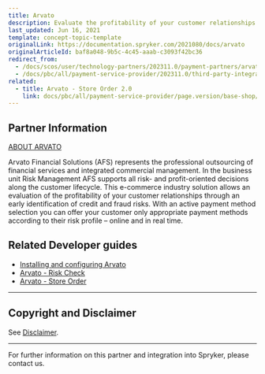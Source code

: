 ```yaml
---
title: Arvato
description: Evaluate the profitability of your customer relationships through early identification of credit and fraud risks by integrating the Arvato module into the Spryker Commerce OS.
last_updated: Jun 16, 2021
template: concept-topic-template
originalLink: https://documentation.spryker.com/2021080/docs/arvato
originalArticleId: baf8a048-9b5c-4c45-aaab-c3093f42bc36
redirect_from:
  - /docs/scos/user/technology-partners/202311.0/payment-partners/arvato.html
  - /docs/pbc/all/payment-service-provider/202311.0/third-party-integrations/arvato/arvato.html
related:
  - title: Arvato - Store Order 2.0
    link: docs/pbc/all/payment-service-provider/page.version/base-shop/third-party-integrations/arvato/arvato-store-order.html
---
```


## Partner Information

[ABOUT ARVATO](https://finance.arvato.com//de.html)

 Arvato Financial Solutions (AFS) represents the professional outsourcing of financial services and integrated commercial management. In the business unit Risk Management AFS supports all risk- and profit-oriented decisions along the customer lifecycle. This e-commerce industry solution allows an evaluation of the profitability of your customer relationships through an early identification of credit and fraud risks. With an active payment method selection you can offer your customer only appropriate payment methods according to their risk profile – online and in real time.

 ## Related Developer guides

 * [Installing and configuring Arvato](/docs/pbc/all/payment-service-provider/{{page.version}}/base-shop/third-party-integrations/arvato/install-and-configure-arvato.html)
 * [Arvato - Risk Check](/docs/pbc/all/payment-service-provider/{{page.version}}/base-shop/third-party-integrations/arvato/arvato-risk-check.html)
 * [Arvato - Store Order](/docs/pbc/all/payment-service-provider/{{page.version}}/base-shop/third-party-integrations/arvato/arvato-store-order.html)  


---

## Copyright and Disclaimer

See [Disclaimer](https://github.com/spryker/spryker-documentation).

---
For further information on this partner and integration into Spryker, please contact us.

<div class="hubspot-form js-hubspot-form" data-portal-id="2770802" data-form-id="163e11fb-e833-4638-86ae-a2ca4b929a41" id="hubspot-1"></div>
